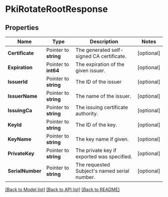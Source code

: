 # PkiRotateRootResponse


## Properties

Name | Type | Description | Notes
------------ | ------------- | ------------- | -------------
**Certificate** | Pointer to **string** | The generated self-signed CA certificate. | [optional] 
**Expiration** | Pointer to **int64** | The expiration of the given issuer. | [optional] 
**IssuerId** | Pointer to **string** | The ID of the issuer | [optional] 
**IssuerName** | Pointer to **string** | The name of the issuer. | [optional] 
**IssuingCa** | Pointer to **string** | The issuing certificate authority. | [optional] 
**KeyId** | Pointer to **string** | The ID of the key. | [optional] 
**KeyName** | Pointer to **string** | The key name if given. | [optional] 
**PrivateKey** | Pointer to **string** | The private key if exported was specified. | [optional] 
**SerialNumber** | Pointer to **string** | The requested Subject&#x27;s named serial number. | [optional] 





[[Back to Model list]](../README.md#documentation-for-models) [[Back to API list]](../README.md#documentation-for-api-endpoints) [[Back to README]](../README.md)


